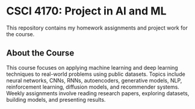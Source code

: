 # CSCI 4170: Project in AI and ML

This repository contains my homework assignments and project work for the course.

## About the Course

This course focuses on applying machine learning and deep learning techniques to real-world problems using public datasets. Topics include neural networks, CNNs, RNNs, autoencoders, generative models, NLP, reinforcement learning, diffusion models, and recommender systems. Weekly assignments involve reading research papers, exploring datasets, building models, and presenting results.
